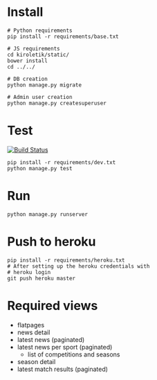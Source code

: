Install
=======

    # Python requirements
    pip install -r requirements/base.txt

    # JS requirements
    cd kiroletik/static/
    bower install
    cd ../../

    # DB creation
    python manage.py migrate

    # Admin user creation
    python manage.py createsuperuser


Test
====

[![Build Status](https://travis-ci.org/GISAElkartea/kiroletik.svg?branch=master)](https://travis-ci.org/GISAElkartea/kiroletik)

    pip install -r requirements/dev.txt
    python manage.py test


Run
===

    python manage.py runserver


Push to heroku
==============

    pip install -r requirements/heroku.txt
    # After setting up the heroku credentials with
    # heroku login
    git push heroku master


Required views
==============

- flatpages
- news detail
- latest news (paginated)
- latest news per sport (paginated)
    - list of competitions and seasons
- season detail
- latest match results (paginated)
